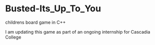 # Busted-Its_Up_To_You
childrens board game in C++

I am updating this game as part of an ongoing internship for Cascadia College
